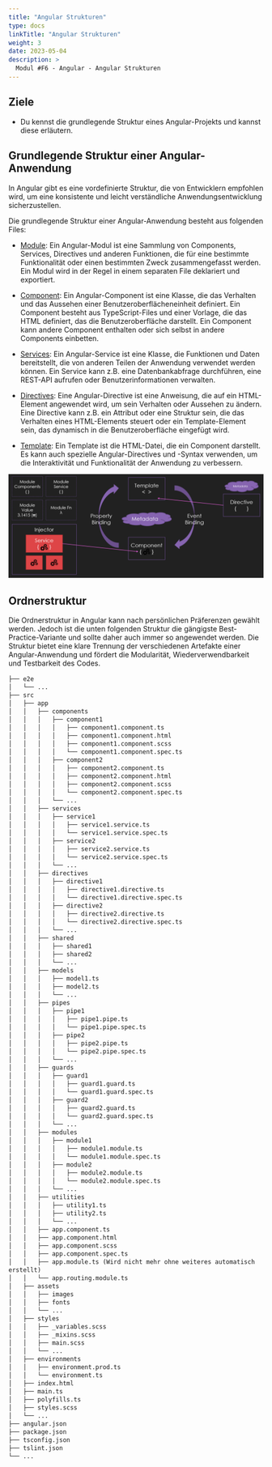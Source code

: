 ```yaml
---
title: "Angular Strukturen"
type: docs
linkTitle: "Angular Strukturen"
weight: 3
date: 2023-05-04
description: >
  Modul #F6 - Angular - Angular Strukturen
---
```


## Ziele

- Du kennst die grundlegende Struktur eines Angular-Projekts und kannst diese erläutern.

## Grundlegende Struktur einer Angular-Anwendung

In Angular gibt es eine vordefinierte Struktur, die von Entwicklern empfohlen wird, um eine konsistente und leicht verständliche Anwendungsentwicklung sicherzustellen.

Die grundlegende Struktur einer Angular-Anwendung besteht aus folgenden Files:

- [Module](./_index): Ein Angular-Modul ist eine Sammlung von Components, Services, Directives und anderen Funktionen, die für eine bestimmte Funktionalität oder einen bestimmten Zweck zusammengefasst werden. Ein Modul wird in der Regel in einem separaten File deklariert und exportiert.

- [Component](../02_3_components): Ein Angular-Component ist eine Klasse, die das Verhalten und das Aussehen einer Benutzeroberflächeneinheit definiert. Ein Component besteht aus TypeScript-Files und einer Vorlage, die das HTML definiert, das die Benutzeroberfläche darstellt. Ein Component kann andere Component enthalten oder sich selbst in andere Components einbetten.

- [Services](../02_10_services): Ein Angular-Service ist eine Klasse, die Funktionen und Daten bereitstellt, die von anderen Teilen der Anwendung verwendet werden können. Ein Service kann z.B. eine Datenbankabfrage durchführen, eine REST-API aufrufen oder Benutzerinformationen verwalten.

- [Directives](../02_8_directives): Eine Angular-Directive ist eine Anweisung, die auf ein HTML-Element angewendet wird, um sein Verhalten oder Aussehen zu ändern. Eine Directive kann z.B. ein Attribut oder eine Struktur sein, die das Verhalten eines HTML-Elements steuert oder ein Template-Element sein, das dynamisch in die Benutzeroberfläche eingefügt wird.

- [Template](../02_5_templates): Ein Template ist die HTML-Datei, die ein Component darstellt. Es kann auch spezielle Angular-Directives und -Syntax verwenden, um die Interaktivität und Funktionalität der Anwendung zu verbessern.

![Angular](images/architektur.png)

## Ordnerstruktur

Die Ordnerstruktur in Angular kann nach persönlichen Präferenzen gewählt werden. Jedoch ist die unten folgenden Struktur die gängigste Best-Practice-Variante und sollte daher auch immer so angewendet werden.
Die Struktur bietet eine klare Trennung der verschiedenen Artefakte einer Angular-Anwendung und fördert die Modularität, Wiederverwendbarkeit und Testbarkeit des Codes.

```text
├── e2e
│   └── ...
├── src
│   ├── app
│   │   ├── components
│   │   │   ├── component1
│   │   │   │   ├── component1.component.ts
│   │   │   │   ├── component1.component.html
│   │   │   │   ├── component1.component.scss
│   │   │   │   └── component1.component.spec.ts
│   │   │   ├── component2
│   │   │   │   ├── component2.component.ts
│   │   │   │   ├── component2.component.html
│   │   │   │   ├── component2.component.scss
│   │   │   │   └── component2.component.spec.ts
│   │   │   └── ...
│   │   ├── services
│   │   │   ├── service1
│   │   │   │   ├── service1.service.ts
│   │   │   │   └── service1.service.spec.ts
│   │   │   ├── service2
│   │   │   │   ├── service2.service.ts
│   │   │   │   └── service2.service.spec.ts
│   │   │   └── ...
│   │   ├── directives
│   │   │   ├── directive1
│   │   │   │   ├── directive1.directive.ts
│   │   │   │   └── directive1.directive.spec.ts
│   │   │   ├── directive2
│   │   │   │   ├── directive2.directive.ts
│   │   │   │   └── directive2.directive.spec.ts
│   │   │   └── ...
│   │   ├── shared
│   │   │   ├── shared1
│   │   │   ├── shared2
│   │   │   └── ...
│   │   ├── models
│   │   │   ├── model1.ts
│   │   │   ├── model2.ts
│   │   │   └── ...
│   │   ├── pipes
│   │   │   ├── pipe1
│   │   │   │   ├── pipe1.pipe.ts
│   │   │   │   └── pipe1.pipe.spec.ts
│   │   │   ├── pipe2
│   │   │   │   ├── pipe2.pipe.ts
│   │   │   │   └── pipe2.pipe.spec.ts
│   │   │   └── ...
│   │   ├── guards
│   │   │   ├── guard1
│   │   │   │   ├── guard1.guard.ts
│   │   │   │   └── guard1.guard.spec.ts
│   │   │   ├── guard2
│   │   │   │   ├── guard2.guard.ts
│   │   │   │   └── guard2.guard.spec.ts
│   │   │   └── ...
│   │   ├── modules
│   │   │   ├── module1
│   │   │   │   ├── module1.module.ts
│   │   │   │   └── module1.module.spec.ts
│   │   │   ├── module2
│   │   │   │   ├── module2.module.ts
│   │   │   │   └── module2.module.spec.ts
│   │   │   └── ...
│   │   ├── utilities
│   │   │   ├── utility1.ts
│   │   │   ├── utility2.ts
│   │   │   └── ...
│   │   ├── app.component.ts
│   │   ├── app.component.html
│   │   ├── app.component.scss
│   │   ├── app.component.spec.ts
│   │   ├── app.module.ts (Wird nicht mehr ohne weiteres automatisch erstellt)
│   │   └── app.routing.module.ts
│   ├── assets
│   │   ├── images
│   │   ├── fonts
│   │   └── ...
│   ├── styles
│   │   ├── _variables.scss
│   │   ├── _mixins.scss
│   │   ├── main.scss
│   │   └── ...
│   ├── environments
│   │   ├── environment.prod.ts
│   │   └── environment.ts
│   ├── index.html
│   ├── main.ts
│   ├── polyfills.ts
│   ├── styles.scss
│   └── ...
├── angular.json
├── package.json
├── tsconfig.json
├── tslint.json
└── ...

```
